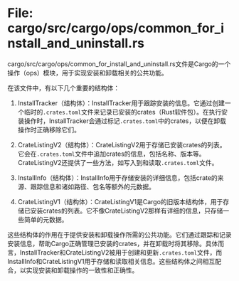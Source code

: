 # File: cargo/src/cargo/ops/common_for_install_and_uninstall.rs

cargo/src/cargo/ops/common_for_install_and_uninstall.rs文件是Cargo的一个操作（ops）模块，用于实现安装和卸载相关的公共功能。

在该文件中，有以下几个重要的结构体：

1. InstallTracker（结构体）：InstallTracker用于跟踪安装的信息。它通过创建一个临时的`.crates.toml`文件来记录已安装的crates（Rust软件包）。在执行安装操作时，InstallTracker会通过标记`.crates.toml`中的crates，以便在卸载操作时正确移除它们。

2. CrateListingV2（结构体）：CrateListingV2用于存储已安装crates的列表。它会在`.crates.toml`文件中追加crates的信息，包括名称、版本等。CrateListingV2还提供了一些方法，如写入到和读取`.crates.toml`文件。

3. InstallInfo（结构体）：InstallInfo用于存储安装的详细信息，包括crate的来源、跟踪信息和诸如路径、包名等额外的元数据。

4. CrateListingV1（结构体）：CrateListingV1是Cargo的旧版本结构体，用于存储已安装crates的列表。它不像CrateListingV2那样有详细的信息，只存储一些简单的元数据。

这些结构体的作用在于提供安装和卸载操作所需的公共功能。它们通过跟踪和记录安装信息，帮助Cargo正确管理已安装的crates，并在卸载时将其移除。具体而言，InstallTracker和CrateListingV2被用于创建和更新`.crates.toml`文件，而InstallInfo和CrateListingV1用于存储和读取相关信息。这些结构体之间相互配合，以实现安装和卸载操作的一致性和正确性。


